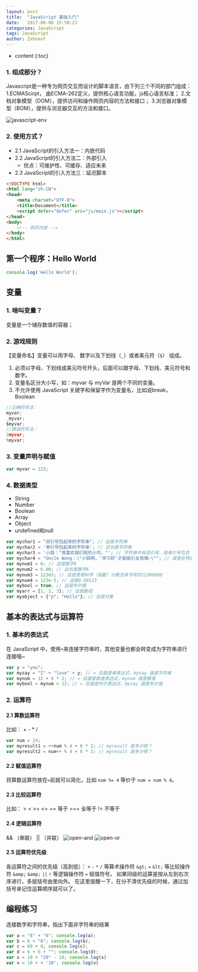 ```yaml
---
layout: post
title:  "JavaScript 基础入门"
date:   2017-06-06 15:50:21
categories: JavaScript
tags: JavaScript
author: Zxhnext
---
```


* content
{:toc}
### 1. 组成部分？
Javascript是一种专为网页交互而设计的脚本语言，由下列三个不同的部门组成：
1.ECMAScirpt， 由ECMA-262定义，提供核心语言功能，js核心语言标准；
2.文档对象模型（DOM），提供访问和操作网页内容的方法和接口；
3.浏览器对象模型（BOM），提供与浏览器交互的方法和接口。

![javascript-env](https://ww4.sinaimg.cn/large/006tNbRwgy1fcx2kxi8zqj30m609gjsa.jpg)



### 2. 使用方式？
* 2.1 JavaScript的引入方法一：内嵌代码
* 2.2 JavaScript的引入方法二：外部引入
  - 优点：可维护性、可缓存、适应未来
* 2.3 JavaScript的引入方法三：延迟脚本

```html
<!DOCTYPE html>
<html lang="zh-CN">
<head>
    <meta charset="UTF-8">
    <title>Document</title>
    <script defer="defer" src="js/main.js"></script>
</head>
<body>
    <!-- 网页内容 -->
</body>
</html>
```

## 第一个程序：Hello World

```javascript
console.log('Hello World');
```

## 变量

### 1. 啥叫变量？
变量是一个储存数值的容器；
### 2. 游戏规则

【变量命名】变量可以用字母、 数字以及下划线（`_`）或者美元符（`$`） 组成。
1. 必须以字母、下划线或美元符号开头，后面可以跟字母、下划线、美元符号和数字。
2. 变量名区分大小写，如：myvar 与 myVar 是两个不同的变量。
3. 不允许使用 JavaScript 关键字和保留字作为变量名，比如说break， Boolean

```javascript
//正确的写法：
myvar;
_myvar;
$myvar;
//错误的写法：
2myvar;
%myvar;
```

### 3. 变量声明与赋值

```javascript
var myvar = 123;
```
### 4. 数据类型

* String
* Number
* Boolean
* Array
* Object
* undefined和null

```javascript
var mychar1 = "双引号包起来的字符串"; // 这是字符串
var mychar2 = '单引号包起来的字符串'; // 这也是字符串
var mychar3 = '小蒜："我喜欢我们班的小可。"'; // 字符串中有双引号，用单引号包含
var mychar4 = "Uncle Wang：\"小蒜啊，'学习好'才能吸引女孩哦~\""; // 或者在特定符号（引号）前使用 \ 符号，使其转义输出
var mynum1 = 6; // 这是数字6
var mynum2 = 6.00; // 这也是数字6
var mynum3 = 123e5; // 这是使用科学（指数）计数法来书写的12300000
var mynum4 = 123e-5; // 这是0.00123
var mybool = true; // 这是布尔值
var myarr = [1, 2, 3]; // 这是数组
var myobject = {"p": "Hello"}; // 这是对象
```

## 基本的表达式与运算符

### 1. 基本的表达式
在 JavaScript 中，使用`+`来连接字符串时，其他变量也都会转变成为字符串进行连接哦~

```javascript
var y = "you";
var mysay = "I" + "love" + y; // = 后面是串表达式，mysay 值是字符串
var mynum = 12 + 6 * 2; // = 后面是数值表达式，mynum 值是数值
var mybool = mynum > 12; // = 后面是布尔表达式，mysay 值是布尔值
```

### 2. 运算符

#### 2.1 算数运算符

比如： + - * /

```javascript
var num = 24;
var myresult1 = ++num % 4 + 6 * 2; // myresult 是多少呢？
var myresult2 = num++ % 4 + 6 * 2; // myresult 是多少呢？
```

#### 2.2 赋值运算符
将算数运算符放在`=`前就可以简化，比如 `num %= 4` 等价于 `num = num % 4`。

#### 2.3 比较运算符
比如： >  <  >=  <=
== 等于
=== 全等于
!= 不等于

#### 2.4 逻辑运算符
&& （串联）
|| （并联）
![open-and](https://ww2.sinaimg.cn/large/006tNbRwgy1fcx2jgmfdzj30d306tjrm.jpg)
![open-or](https://ww2.sinaimg.cn/large/006tNbRwgy1fcx2jgza9ej30a606hjrm.jpg)

#### 2.5 运算符优先级
各运算符之间的优先级（高到低）：
`+` `-` `*` `/` 等算术操作符
`&gt;` `=` `&lt;` 等比较操作符
`&amp;` `&amp;` `||` `!` 等逻辑操作符
`=` 赋值符号。
如果同级的运算是按从左到右次序进行，多层括号由里向外。
在这里提醒一下，在分不清优先级的时候，通过加括号来记住运算顺序就可以了。

## 编程练习
连接数字和字符串，指出下面非字符串的结果

```javascript
var a = "6" + "6"; console.log(a);
var b = 6 + "6"; console.log(b);
var c = 60 + 6; console.log(c);
var d = 6 + 6 + ""; console.log(d);
var x = 10 + "20" - 10; console.log(x)
var v = 10 + + '10'; console.log(v)
```